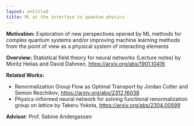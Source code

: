 ```yaml
---
layout: entitled
title: ML at the interface to quantum physics
---
```


**Motivation:**
Exploration of new perspectives opened by ML methods for complex quantum systems and/or improving machine learning methods from the point of view as a physical system of interacting elements

**Overview:**
Statistical field theory for neural networks (Lecture notes)
by Moritz Helias and David Dahmen, https://arxiv.org/abs/1901.10416

**Related Works:**
- Renormalization Group Flow as Optimal Transport
  by Jordan Cotler and Semon Rezchikov, https://arxiv.org/abs/2312.16038
- Physics-informed neural network for solving functional renormalization group on lattice
  by Takeru Yokota, https://arxiv.org/abs/2304.00599

**Advisor**: Prof. Sabine Andergassen

